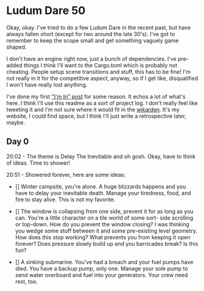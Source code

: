 # Ludum Dare 50
Okay, okay. I've tried to do a few Ludum Dare in the recent past, but have always fallen short (except for two around the late 30's). I've got to remember to keep the scope small and get something vaguely game shaped.

I don't have an engine right now, just a bunch of dependencies. I've pre-added things I think I'll want to the Cargo.toml which is probably not cheating. People setup scene transitions and stuff, this has to be fine! I'm not really in it for the competitive aspect, anyway, so if I get like, disqualified I won't have really lost anything.

I've done my first ["I'm In" post](https://ldjam.com/events/ludum-dare/50/$279969/im-in) for some reason. It echos a lot of what's here. I think I'll use this readme as a sort of project log. I don't really feel like tweeting it and I'm not sure where it would fit in the [wikarden](https://nyble.dev/garden/home.html). It's my website, I could find space, but I think I'll just write a retrospective later, maybe.

## Day 0

20:02 - The theme is Delay The Inevitable and oh gosh. Okay, have to think of ideas. Time to shower!

20:51 - Showered forever, here are some ideas:

 - [] Winter campsite, you're alone. A huge blizzards happens and you have to delay your inevitable death. Manage your tiredness, food, and fire to stay alive. This is not my favorite.

 - [] The window is collapsing from one side, prevent it for as long as you can. You're a little character on a tile world of some sort- side scrolling or top-down. How do you prevent the window closing? I was thinking you wedge some stuff between it and some pre-existing level geometry. How does this stop working? What prevents you from keeping it open forever? Does pressure slowly build up and you barricades break? Is this fun?

 - [] A sinking submarine. You've had a breach and your fuel pumps have died. You have a backup pump, only one. Manage your sole pump to send water overboard and fuel into your generators. Your crew need rest, too.